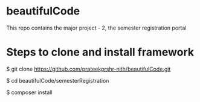 # beautifulCode
This repo contains the major project - 2, the semester registration portal

# Steps to clone and install framework
$ git clone https://github.com/prateekprshr-nith/beautifulCode.git

$ cd beautifulCode/semesterRegistration

$ composer install
